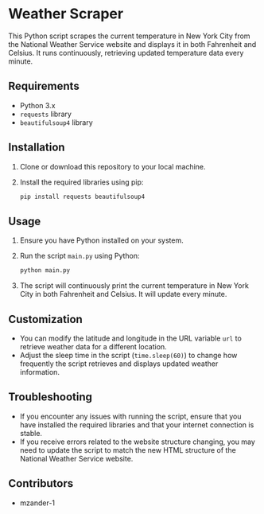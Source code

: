 # Weather Scraper

This Python script scrapes the current temperature in New York City from the National Weather Service website and displays it in both Fahrenheit and Celsius. It runs continuously, retrieving updated temperature data every minute.

## Requirements

- Python 3.x
- `requests` library
- `beautifulsoup4` library

## Installation

1. Clone or download this repository to your local machine.

2. Install the required libraries using pip:

   ```bash
   pip install requests beautifulsoup4
   ```

## Usage

1. Ensure you have Python installed on your system.

2. Run the script `main.py` using Python:

   ```bash
   python main.py
   ```

3. The script will continuously print the current temperature in New York City in both Fahrenheit and Celsius. It will update every minute.

## Customization

- You can modify the latitude and longitude in the URL variable `url` to retrieve weather data for a different location.
- Adjust the sleep time in the script (`time.sleep(60)`) to change how frequently the script retrieves and displays updated weather information.

## Troubleshooting

- If you encounter any issues with running the script, ensure that you have installed the required libraries and that your internet connection is stable.
- If you receive errors related to the website structure changing, you may need to update the script to match the new HTML structure of the National Weather Service website.

## Contributors

- mzander-1


